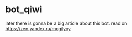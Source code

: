 # bot_qiwi

later there is gonna be a big article about this bot. read on https://zen.yandex.ru/mogilyoy
